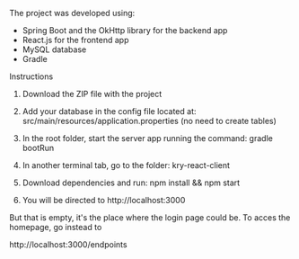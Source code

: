 The project was developed using:
  - Spring Boot and the OkHttp library for the backend app
  - React.js for the frontend app
  - MySQL database
  - Gradle

Instructions

1. Download the ZIP file with the project

2. Add your database in the config file located at:
src/main/resources/application.properties (no need to create tables)

3. In the root folder, start the server app running the command:
gradle bootRun

4. In another terminal tab, go to the folder: 
kry-react-client

5. Download dependencies and run:
npm install && npm start

6. You will be directed to 
http://localhost:3000

But that is empty, it's the place where the login page could be.
To acces the homepage, go instead to

http://localhost:3000/endpoints
